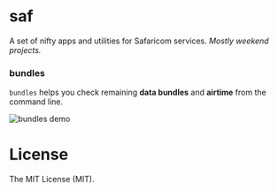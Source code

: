 # saf 

A set of nifty apps and utilities for Safaricom services. _Mostly weekend projects._

### bundles
`bundles` helps you check remaining __data bundles__ and __airtime__ from the command line.

![bundles demo](https://cloud.githubusercontent.com/assets/2271973/24074252/153d4512-0c16-11e7-8823-d28d095fd82c.gif)


# License
The MIT License (MIT).
